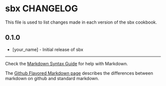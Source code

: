 # sbx CHANGELOG

This file is used to list changes made in each version of the sbx cookbook.

## 0.1.0
- [your_name] - Initial release of sbx

- - -
Check the [Markdown Syntax Guide](http://daringfireball.net/projects/markdown/syntax) for help with Markdown.

The [Github Flavored Markdown page](http://github.github.com/github-flavored-markdown/) describes the differences between markdown on github and standard markdown.
